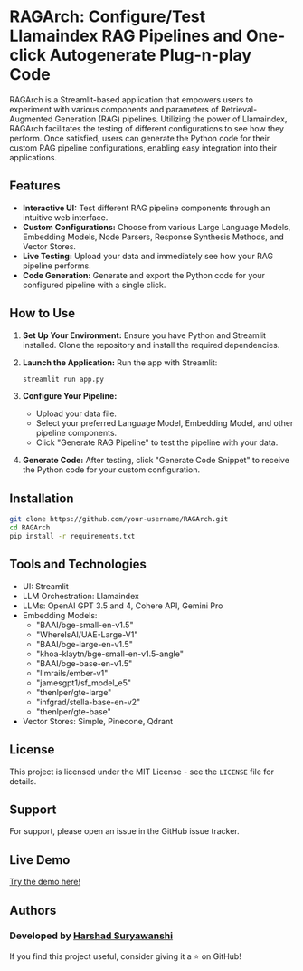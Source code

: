 
# RAGArch: Configure/Test Llamaindex RAG Pipelines and One-click Autogenerate Plug-n-play Code

RAGArch is a Streamlit-based application that empowers users to experiment with various components and parameters of Retrieval-Augmented Generation (RAG) pipelines. Utilizing the power of Llamaindex, RAGArch facilitates the testing of different configurations to see how they perform. Once satisfied, users can generate the Python code for their custom RAG pipeline configurations, enabling easy integration into their applications.

## Features

- **Interactive UI:** Test different RAG pipeline components through an intuitive web interface.
- **Custom Configurations:** Choose from various Large Language Models, Embedding Models, Node Parsers, Response Synthesis Methods, and Vector Stores.
- **Live Testing:** Upload your data and immediately see how your RAG pipeline performs.
- **Code Generation:** Generate and export the Python code for your configured pipeline with a single click.

## How to Use

1. **Set Up Your Environment:**
   Ensure you have Python and Streamlit installed. Clone the repository and install the required dependencies.

2. **Launch the Application:**
   Run the app with Streamlit:

   ```bash
   streamlit run app.py
   ```

3. **Configure Your Pipeline:**
   - Upload your data file.
   - Select your preferred Language Model, Embedding Model, and other pipeline components.
   - Click "Generate RAG Pipeline" to test the pipeline with your data.

4. **Generate Code:**
   After testing, click "Generate Code Snippet" to receive the Python code for your custom configuration.

## Installation

```bash
git clone https://github.com/your-username/RAGArch.git
cd RAGArch
pip install -r requirements.txt
```

## Tools and Technologies

- UI: Streamlit
- LLM Orchestration: Llamaindex
- LLMs: OpenAI GPT 3.5 and 4, Cohere API, Gemini Pro
- Embedding Models:
   - "BAAI/bge-small-en-v1.5"
   - "WhereIsAI/UAE-Large-V1"
   - "BAAI/bge-large-en-v1.5"
   - "khoa-klaytn/bge-small-en-v1.5-angle"
   - "BAAI/bge-base-en-v1.5"
   - "llmrails/ember-v1"
   - "jamesgpt1/sf_model_e5"
   - "thenlper/gte-large"
   - "infgrad/stella-base-en-v2"
   - "thenlper/gte-base" 
- Vector Stores: Simple, Pinecone, Qdrant

## License

This project is licensed under the MIT License - see the `LICENSE` file for details.

## Support

For support, please open an issue in the GitHub issue tracker.

## Live Demo
[Try the demo here!](https://huggingface.co/spaces/AI-ANK/RAGArch)


## Authors
### Developed by [Harshad Suryawanshi](https://www.linkedin.com/in/harshadsuryawanshi/)
If you find this project useful, consider giving it a ⭐ on GitHub!
